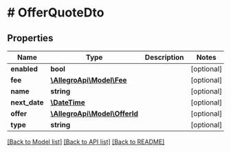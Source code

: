 # # OfferQuoteDto

## Properties

Name | Type | Description | Notes
------------ | ------------- | ------------- | -------------
**enabled** | **bool** |  | [optional]
**fee** | [**\AllegroApi\Model\Fee**](Fee.md) |  | [optional]
**name** | **string** |  | [optional]
**next_date** | [**\DateTime**](\DateTime.md) |  | [optional]
**offer** | [**\AllegroApi\Model\OfferId**](OfferId.md) |  | [optional]
**type** | **string** |  | [optional]

[[Back to Model list]](../../README.md#models) [[Back to API list]](../../README.md#endpoints) [[Back to README]](../../README.md)
